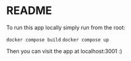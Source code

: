 # README

To run this app locally simply run from the root:

`docker compose build`
`docker compose up`

Then you can visit the app at localhost:3001 :)
